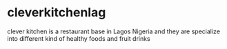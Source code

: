 # cleverkitchenlag
clever kitchen is a restaurant base in Lagos Nigeria and they are specialize into different kind of healthy foods and fruit drinks
